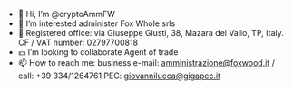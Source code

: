 - 👋 Hi, I’m @cryptoAmmFW
- 👀 I’m interested administer Fox Whole srls
- 🌱 Registered office: via Giuseppe Giusti, 38, Mazara del Vallo, TP, Italy. CF / VAT number: 02797700818
- 💵 I’m looking to collaborate Agent of trade
- 📫 How to reach me: business e-mail: amministrazione@foxwood.it / call: +39 334/1264761 PEC: giovannilucca@gigapec.it

<!---
cryptoAmmFW/cryptoAmmFW is a ✨ special ✨ repository because its `README.md` (this file) appears on your GitHub profile.
You can click the Preview link to take a look at your changes.
--->
